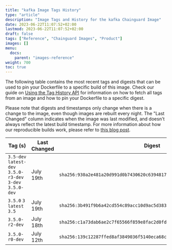 ```yaml
---
title: "kafka Image Tags History"
type: "article"
description: "Image Tags and History for the kafka Chainguard Image"
date: 2023-06-22T11:07:52+02:00
lastmod: 2023-06-22T11:07:52+02:00
draft: false
tags: ["Reference", "Chainguard Images", "Product"]
images: []
menu:
  docs:
    parent: "images-reference"
weight: 700
toc: true
---
```


The following table contains the most recent tags and digests that can be used to pin your Dockerfile to a specific build of this image. Check our guide on [Using the Tag History API](/chainguard/chainguard-images/using-the-tag-history-api/) for information on how to fetch all tags from an image and how to pin your Dockerfile to a specific digest.

Please note that digests and timestamps only change when there is a change to the image, even though images are rebuilt every night. The "Last Changed" column indicates when the image was last modified, and doesn't always reflect the latest build timestamp. For more information about how our reproducible builds work, please refer to [this blog post](https://www.chainguard.dev/unchained/reproducing-chainguards-reproducible-image-builds).

| Tag (s)                                                    | Last Changed | Digest                                                                    |
|------------------------------------------------------------|--------------|---------------------------------------------------------------------------|
|  `3.5-dev` `latest-dev` `3.5.0-r3-dev` `3-dev` `3.5.0-dev` | July 19th    | `sha256:930a2e481a20d991d0b7430620c639481725b4f9b51aba887ea9f38a193d9209` |
|  `3.5.0` `3` `latest` `3.5`                                | July 19th    | `sha256:3b491f9b6a42cd554c89acc10d9ac5d38368bb9206239ab5ff13bad4319588dd` |
|  `3.5.0-r2-dev`                                            | July 18th    | `sha256:c1a73dab6ae2c7f65566f859e8fac2d0fd27c6c48413c95fdeedcd013e76da83` |
|  `3.5.0-r0-dev`                                            | July 12th    | `sha256:139c12287ffed8af3849036f5140eca68c69d75b3b6bc1d4aafac66dfd7e2c03` |
